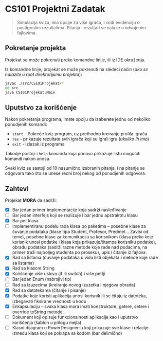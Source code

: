 # CS101 Projektni Zadatak

> Simulacija kviza, ima opcije za više igrača, i vodi evidenciju o postignutim rezultatima. 
> Pitanja i rezultati se nalaze u odvojenim fajlovima.

## Pokretanje projekta

Projekat se može pokrenuti preko komandne linije, ili iz IDE okruženja.

Iz komandne linije, projekat se može pokrenuti na sledeći način (_ako se nalazite u root direktorijumu projekta_):

```sh
javac ./src/CS101Projekat/*
cd src
java CS101Projekat.Main
```

## Uputstvo za korišćenje

Nakon pokretanja programa, imate opciju da izaberete jednu od nekoliko ponudjenih komandi:

- `start` - Pokreće kviz program, uz prethodno kreiranje profila igrača
- `res` - prikazuje rezultate svih igrača koji su igrali igru (_ukoliko ih ima_)
- `exit` - izlazak iz programa

Takodje postoji i `help` komanda koja ponovo prikazuje listu mogućih komandi nakon unosa.

Svaki kviz se sastoji od 10 nasumično izabranih pitanja, i na pitanje se odgovara tako što se unese redni broj nekog od ponudjenih odgovora.

## Zahtevi

Projekat **MORA** da sadrži:
 - [x] Bar jedan primer implementacije koja sadrži nasleđivanje
 - [ ] Bar jedan interfejs koji se realizuje i bar jednu apstraktnu klasu
 - [x] Bar pet klasa
 - [ ] Implementiranu podelu rada klasa po paketima – posebne klase za čuvanje podataka
(klase tipa Student, Profesor, Predmet... Zavisi od teme), posebne klase za komunikaciju sa korisnikom (klasa preko koje korisnik unosi podatke i klasa koja prikazuje/štampa korisniku podatke), obradu podataka (sadrži razne metode koje rade nad podacima, na primer traži najboljeg studenta po proseku), upis i čitanje iz fajlova.
 - [x] Rad sa listama (čuvanje podataka u vidu listi objekata i metode koje rade sa listama)
 - [x] Rad sa klasom String
 - [x] Korišćenje više uslova (if ili switch) i više petlji
 - [ ] Bar jedan Enum (nabrojivi tip)
 - [ ] Rad sa izuzecima (kreiranje novog izuzetka i njegova obrada)
 - [x] Rad sa datotekama (čitanje i pisanje)
 - [x] Podatke koje koristi aplikacija unosi korisnik ili se čitaju iz datoteka, izbegavati fiksirane vrednosti u kodu
 - [x] Enkapsulaciju - svaka klasa mora imati konstruktore, getere, setere i override toString metode.
 - [ ] Dokument koji opisuje funkcionalnosti aplikacije kao i uputstvo korišćenja (šablon u prilogu mejla)
 - [ ] Klasni dijagram u PowerDesigner-u koji prikazuje sve klase i relacije između klasa koji se poklapa sa kodom (bar delimično)